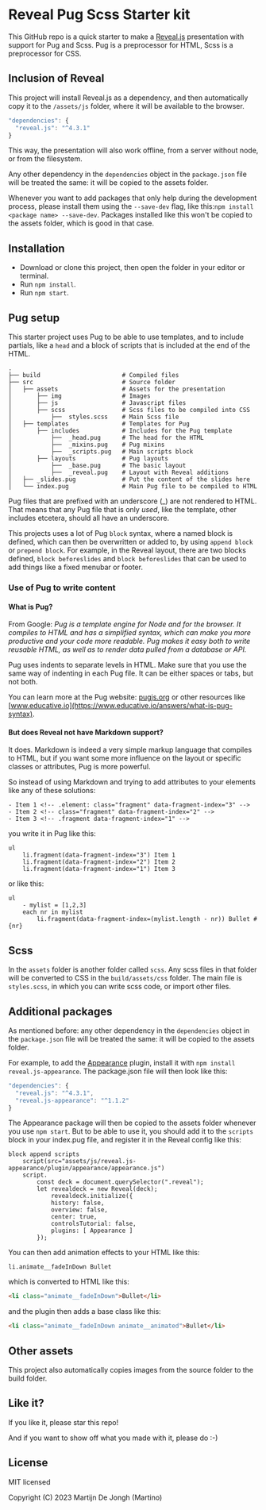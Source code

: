 # Reveal Pug Scss Starter kit

This GitHub repo is a quick starter to make a [Reveal.js](https://revealjs.com) presentation with support for Pug and Scss. Pug is a preprocessor for HTML, Scss is a preprocessor for CSS.


## Inclusion of Reveal

This project will install Reveal.js as a dependency, and then automatically copy it to the `/assets/js` folder, where it will be available to the browser.

```javascript
"dependencies": {
  "reveal.js": "^4.3.1"
}
```
This way, the presentation will also work offline, from a server without node, or from the filesystem.

Any other dependency in the `dependencies` object in the `package.json` file will be treated the same: it will be copied to the assets folder. 

Whenever you want to add packages that only help during the development process, please install them using the `--save-dev` flag, like this:`npm install <package name> --save-dev`. Packages installed like this won't be copied to the assets folder, which is good in that case.


## Installation

* Download or clone this project, then open the folder in your editor or terminal.
* Run `npm install`.
* Run `npm start`. 


## Pug setup

This starter project uses Pug to be able to use templates, and to include partials, like a `head` and a block of scripts that is included at the end of the HTML.

```
.
├── build                       # Compiled files
├── src                         # Source folder
│   ├── assets                  # Assets for the presentation
│       ├── img                 # Images
│       ├── js                  # Javascript files
│       ├── scss                # Scss files to be compiled into CSS
│           ├──  styles.scss    # Main Scss file
│   ├── templates               # Templates for Pug
│       ├── includes            # Includes for the Pug template
│           ├──  _head.pug      # The head for the HTML
│           ├──  _mixins.pug    # Pug mixins
│           ├──  _scripts.pug   # Main scripts block
│       ├── layouts             # Pug layouts
│           ├──  _base.pug      # The basic layout
│           ├──  _reveal.pug    # Layout with Reveal additions
│   ├── _slides.pug             # Put the content of the slides here
│   └── index.pug               # Main Pug file to be compiled to HTML
```

Pug files that are prefixed with an underscore (_) are not rendered to HTML. That means that any Pug file that is only *used*, like the template, other includes etcetera, should all have an underscore.

This projects uses a lot of Pug `block` syntax, where a named block is defined, which can then be overwritten or added to, by using `append block` or `prepend block`. For example, in the Reveal layout, there are two blocks defined, `block beforeslides` and `block beforeslides` that can be used to add things like a fixed menubar or footer. 

### Use of Pug to write content

#### What is Pug? 

From Google: 
*Pug is a template engine for Node and for the browser. It compiles to HTML and has a simplified syntax, which can make you more productive and your code more readable. Pug makes it easy both to write reusable HTML, as well as to render data pulled from a database or API.*

Pug uses indents to separate levels in HTML. Make sure that you use the same way of indenting in each Pug file. It can be either spaces or tabs, but not both.

You can learn more at the Pug website: [pugjs.org](https://pugjs.org/api/getting-started.html)  or other resources like [www.educative.io](https://www.educative.io/answers/what-is-pug-syntax).

#### But does Reveal not have Markdown support?

It does. Markdown is indeed a very simple markup language that compiles to HTML, but if you want some more influence on the layout or specific classes or attributes, Pug is more powerful. 

So instead of using Markdown and trying to add attributes to your elements like any of these solutions:

```
- Item 1 <!-- .element: class="fragment" data-fragment-index="3" -->
- Item 2 <!-- class="fragment" data-fragment-index="2" -->
- Item 3 <!-- .fragment data-fragment-index="1" -->
```

you write it in Pug like this:

```
ul
	li.fragment(data-fragment-index="3") Item 1
	li.fragment(data-fragment-index="2") Item 2
	li.fragment(data-fragment-index="1") Item 3
```

or like this:

```
ul
	- mylist = [1,2,3]
	each nr in mylist
		li.fragment(data-fragment-index=(mylist.length - nr)) Bullet #{nr}
```

## Scss

In the `assets` folder is another folder called `scss`. Any scss files in that folder will be converted to CSS in the `build/assets/css` folder. The main file is `styles.scss`, in which you can write scss code, or import other files. 


## Additional packages

As mentioned before: any other dependency in the `dependencies` object in the `package.json` file will be treated the same: it will be copied to the assets folder. 

For example, to add the [Appearance](https://github.com/Martinomagnifico/reveal.js-appearance) plugin, install it with `npm install reveal.js-appearance`. The package.json file will then look like this:

```javascript
"dependencies": {
  "reveal.js": "^4.3.1",
  "reveal.js-appearance": "^1.1.2"
}
```

The Appearance package will then be copied to the assets folder whenever you use `npm start`. But to be able to use it, you should add it to the `scripts` block in your index.pug file, and register it in the Reveal config like this:

```pug
block append scripts
	script(src="assets/js/reveal.js-appearance/plugin/appearance/appearance.js")
	script.
		const deck = document.querySelector(".reveal");
		let revealdeck = new Reveal(deck);
			revealdeck.initialize({
			history: false,
			overview: false,
			center: true,
			controlsTutorial: false,
			plugins: [ Appearance ]
		});
```
You can then add animation effects to your HTML like this:

```pug
li.animate__fadeInDown Bullet
```
which is converted to HTML like this:

```html
<li class="animate__fadeInDown">Bullet</li>
```
and the plugin then adds a base class like this:

```html
<li class="animate__fadeInDown animate__animated">Bullet</li>
```

## Other assets

This project also automatically copies images from the source folder to the build folder.


## Like it?
If you like it, please star this repo! 

And if you want to show off what you made with it, please do :-)


## License
MIT licensed

Copyright (C) 2023 Martijn De Jongh (Martino)
